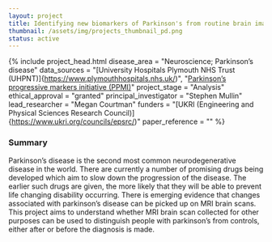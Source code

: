```yaml
---
layout: project
title: Identifying new biomarkers of Parkinson's from routine brain imaging 
thumbnail: /assets/img/projects_thumbnail_pd.png
status: active
---
```

{% include project_head.html 
disease_area = "Neuroscience; Parkinson’s disease"
data_sources = "[University Hospitals Plymouth NHS Trust (UHPNT)]{https://www.plymouthhospitals.nhs.uk/)", "[Parkinson’s progressive markers initiative (PPMI)](https://www.ppmi-info.org/)"
project_stage = "Analysis"
ethical_approval = "granted"
principal_investigator = "Stephen Mullin"
lead_researcher = "Megan Courtman"
funders = "[UKRI (Engineering and Physical Sciences Research Council)]{https://www.ukri.org/councils/epsrc/)" 
paper_reference = ""
%}


### Summary
Parkinson’s disease is the second most common neurodegenerative disease in the world. There are currently a number of promising drugs being developed which aim to slow down the progression of the disease. The earlier such drugs are given, the more likely that they will be able to prevent life changing disability occurring. 
There is emerging evidence that changes associated with parkinson’s disease can be picked up on MRI brain scans. This project aims to understand whether MRI brain scan collected for other purposes can be used to distinguish people with parkinson’s from controls, either after or before the diagnosis is made. 


